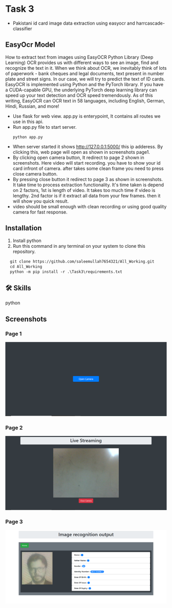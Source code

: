 
# Task 3
- Pakistani id card image data extraction using easyocr and harrcascade-classifier

## EasyOcr Model
How to extract text from images using EasyOCR Python Library (Deep Learning) OCR 
provides us with different ways to see an image, find and recognize the text in it.
When we think about OCR, we inevitably think of lots of paperwork - bank cheques and legal
documents, text present in number plate and street signs. In our case, we will try to predict
the text of ID cards. EasyOCR is implemented using Python and the PyTorch library. If you have
a CUDA-capable GPU, the underlying PyTorch deep learning library can speed up your 
text detection and OCR speed tremendously. As of this writing, EasyOCR can OCR text in 58 languages,
including English, German, Hindi, Russian, and more!

- Use flask for web view. app.py is enterypoint, It contains all routes we use in this api.
- Run app.py file to start server.
  ```terminal
  python app.py
  ```
- When server started it shows http://127.0.0.1:5000/ this ip adderess. By clicking this, web page 
  will open as shown in screenshots page1.
- By clicking open camera button, It redirect to page 2 shown in screenshots. Here video will start
  recording. you have to show your id card infront of camera. after takes some clean frame you need
  to press close camera button.
- By pressing close button it redirect to page 3 as shown in screenshots. It take time to process
  extraction functionality. It's time taken is depend on 2 factors, 1st is length of video. It takes
  too much time if video is lengthy. 2nd factor is if it extract all data from your few frames.
  then it will show you quick result.
- video should be small enough with clean recording or using good quality camera for fast response.
## Installation
1. Install python 
2. Run this command in any terminal on 
your system to clone this repository. 

```terminal
  git clone https://github.com/saleemullah7654321/All_Working.git
  cd All_Working
  python -m pip install -r .\Task3\requirements.txt
```
    
## 🛠 Skills
python


## Screenshots

### Page 1
![page1](https://raw.githubusercontent.com/saleemullah7654321/All_Working/master/Task3/screenshots/page1.PNG)
### Page 2
![page1](https://raw.githubusercontent.com/saleemullah7654321/All_Working/master/Task3/screenshots/page2.PNG)
### Page 3
![page1](https://raw.githubusercontent.com/saleemullah7654321/All_Working/master/Task3/screenshots/page3.PNG)

